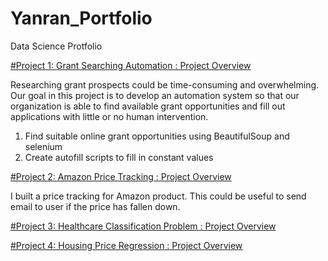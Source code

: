 # Yanran_Portfolio
Data Science Protfolio

[#Project 1: Grant Searching Automation : Project Overview](https://github.com/irischu03/Grant-Searching/blob/main/README.md)

Researching grant prospects could be time-consuming and overwhelming. Our goal in this project is to develop an automation system so that our organization is able to find available grant opportunities and fill out applications with little or no human intervention.

1. Find suitable online grant opportunities using BeautifulSoup and selenium
2. Create autofill scripts to fill in constant values


[#Project 2: Amazon Price Tracking : Project Overview](https://github.com/irischu03/Price-Tracker/blob/main/README.md)

I built a price tracking for Amazon product. This could be useful to send email to user if the price has fallen down.

[#Project 3: Healthcare Classification Problem : Project Overview](https://github.com/irischu03/Healthcare-Classification-Problem/blob/main/README.md)

[#Project 4: Housing Price Regression : Project Overview](https://github.com/irischu03/Housing-Price-Regression-Model/blob/main/README.md)

